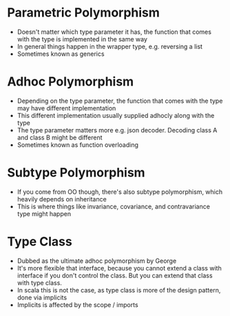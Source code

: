 # Parametric Polymorphism

- Doesn't matter which type parameter it has, the function that comes with the type is implemented in the same way
- In general things happen in the wrapper type, e.g. reversing a list
- Sometimes known as generics

# Adhoc Polymorphism

- Depending on the type parameter, the function that comes with the type may have different implementation
- This different implementation usually supplied adhocly along with the type
- The type parameter matters more e.g. json decoder. Decoding class A and class B might be different
- Sometimes known as function overloading

# Subtype Polymorphism

- If you come from OO though, there's also subtype polymorphism, which heavily depends on inheritance
- This is where things like invariance, covariance, and contravariance type might happen

# Type Class

- Dubbed as the ultimate adhoc polymorphism by George
- It's more flexible that interface, because you cannot extend a class with interface if you don't control the class. But you can extend that class with type class.
- In scala this is not the case, as type class is more of the design pattern, done via implicits
- Implicits is affected by the scope / imports

